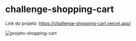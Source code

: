 # challenge-shopping-cart
 Link do projeto: https://challenge-shopping-cart.vercel.app/
 
![projeto-shopping-cart](https://github.com/DevLuk4s/challenge-shopping-cart/assets/114165245/db31d830-cbc9-4a16-92c4-1e062d684765)

